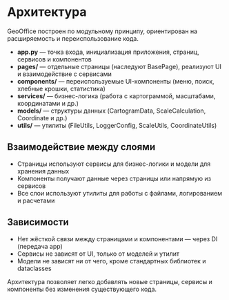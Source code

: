 # Архитектура

GeoOffice построен по модульному принципу, ориентирован на расширяемость и переиспользование кода.

- **app.py** — точка входа, инициализация приложения, страниц, сервисов и компонентов
- **pages/** — отдельные страницы (наследуют BasePage), реализуют UI и взаимодействие с сервисами
- **components/** — переиспользуемые UI-компоненты (меню, поиск, хлебные крошки, статистика)
- **services/** — бизнес-логика (работа с картограммой, масштабами, координатами и др.)
- **models/** — структуры данных (CartogramData, ScaleCalculation, Coordinate и др.)
- **utils/** — утилиты (FileUtils, LoggerConfig, ScaleUtils, CoordinateUtils)

## Взаимодействие между слоями
- Страницы используют сервисы для бизнес-логики и модели для хранения данных
- Компоненты получают данные через страницы или напрямую из сервисов
- Все слои используют утилиты для работы с файлами, логированием и расчетами

## Зависимости
- Нет жёсткой связи между страницами и компонентами — через DI (передача app)
- Сервисы не зависят от UI, только от моделей и утилит
- Модели не зависят ни от чего, кроме стандартных библиотек и dataclasses

Архитектура позволяет легко добавлять новые страницы, сервисы и компоненты без изменения существующего кода. 